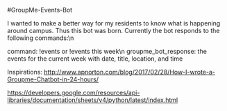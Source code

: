 #GroupMe-Events-Bot

I wanted to make a better way for my residents to know what is happening around campus. Thus this bot was born. Currently the bot responds to the following commands:\n

command: !events or !events this week\n
groupme_bot_response: the events for the current week with date, title, location, and time


Inspirations:
http://www.apnorton.com/blog/2017/02/28/How-I-wrote-a-Groupme-Chatbot-in-24-hours/

https://developers.google.com/resources/api-libraries/documentation/sheets/v4/python/latest/index.html
